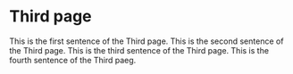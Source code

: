 # Third page

This is the first sentence of the Third page.  This is the second sentence of the Third page.  This is the third sentence of the Third page.  This is the fourth sentence of the Third paeg.

